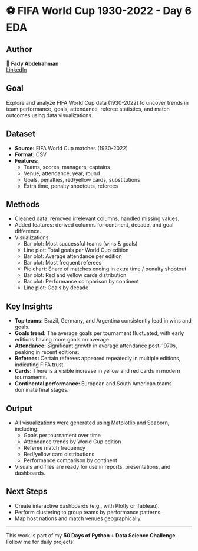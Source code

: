 # ⚽ FIFA World Cup 1930-2022 - Day 6 EDA

## Author  
👤 **Fady Abdelrahman**  
[LinkedIn](https://www.linkedin.com/in/fady-abdelrahman-a649a12b6/)

## Goal  
Explore and analyze FIFA World Cup data (1930-2022) to uncover trends in team performance, goals, attendance, referee statistics, and match outcomes using data visualizations.

## Dataset  
- **Source:** FIFA World Cup matches (1930-2022)  
- **Format:** CSV  
- **Features:**  
  - Teams, scores, managers, captains  
  - Venue, attendance, year, round  
  - Goals, penalties, red/yellow cards, substitutions  
  - Extra time, penalty shootouts, referees  

## Methods  
- Cleaned data: removed irrelevant columns, handled missing values.  
- Added features: derived columns for continent, decade, and goal difference.  
- Visualizations:
  - Bar plot: Most successful teams (wins & goals)
  - Line plot: Total goals per World Cup edition
  - Bar plot: Average attendance per edition
  - Bar plot: Most frequent referees
  - Pie chart: Share of matches ending in extra time / penalty shootout
  - Bar plot: Red and yellow cards distribution
  - Bar plot: Performance comparison by continent
  - Line plot: Goals by decade  

## Key Insights  
- **Top teams:** Brazil, Germany, and Argentina consistently lead in wins and goals.  
- **Goals trend:** The average goals per tournament fluctuated, with early editions having more goals on average.  
- **Attendance:** Significant growth in average attendance post-1970s, peaking in recent editions.  
- **Referees:** Certain referees appeared repeatedly in multiple editions, indicating FIFA trust.  
- **Cards:** There is a visible increase in yellow and red cards in modern tournaments.  
- **Continental performance:** European and South American teams dominate final stages.

## Output  
- All visualizations were generated using Matplotlib and Seaborn, including:
  - Goals per tournament over time
  - Attendance trends by World Cup edition
  - Referee match frequency
  - Red/yellow card distributions
  - Performance comparison by continent
- Visuals and files are ready for use in reports, presentations, and dashboards.
 

## Next Steps  
- Create interactive dashboards (e.g., with Plotly or Tableau).  
- Perform clustering to group teams by performance patterns.  
- Map host nations and match venues geographically.

---

This work is part of my **50 Days of Python + Data Science Challenge**. Follow me for daily projects!
